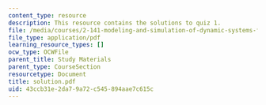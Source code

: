 ```yaml
---
content_type: resource
description: This resource contains the solutions to quiz 1.
file: /media/courses/2-141-modeling-and-simulation-of-dynamic-systems-fall-2006/43ccb31e2da79a72c545894aae7c615c_solution.pdf
file_type: application/pdf
learning_resource_types: []
ocw_type: OCWFile
parent_title: Study Materials
parent_type: CourseSection
resourcetype: Document
title: solution.pdf
uid: 43ccb31e-2da7-9a72-c545-894aae7c615c
---
```


